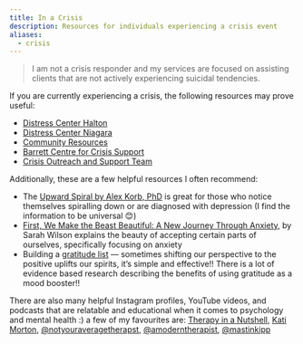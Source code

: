 ```yaml
---
title: In a Crisis
description: Resources for individuals experiencing a crisis event
aliases:
  - crisis
---
```

> I am not a crisis responder and my services are focused on assisting clients that are  not actively experiencing suicidal tendencies.

If you are currently experiencing a crisis, the following resources may prove useful: 

- [Distress Center Halton](https://www.dchalton.ca) 
- [Distress Center Niagara](https://distresscentreniagara.com)
- [Community Resources](https://211ontario.ca/search/) 
- [Barrett Centre for Crisis Support](https://goodshepherdcentres.ca/services/barrett-centre-for-crisis-support/)  
- [Crisis Outreach and Support Team](https://coasthamilton.ca/)

Additionally, these are a few helpful resources I often recommend: 

- The [Upward Spiral by Alex Korb, PhD](https://www.amazon.ca/Upward-Spiral-Neuroscience-Reverse-Depression/dp/1626251207/ref=mp_s_a_1_1?adgrpid=127566796921&gclid=Cj0KCQiAyracBhDoARIsACGFcS7DjpkKXwZzLJQd3vH9hfrXNlTopRJQcncxBzqFUqLahMrNjY2OiCUaAvv1EALw_wcB&hvadid=605879893385&hvdev=m&hvlocphy=9000876&hvnetw=g&hvqmt=e&hvrand=12974017738614520971&hvtargid=kwd-299904176334&hydadcr=516_1015042872&keywords=the+upward+spiral&qid=1670283765&sr=8-1) is great for those who notice themselves spiralling down or are diagnosed with depression (I find the information to be universal 😊)
- [First, We Make the Beast Beautiful: A New Journey Through Anxiety](https://www.amazon.ca/First-We-Make-Beast-Beautiful/dp/0062836781/ref=mp_s_a_1_1?crid=37ENTL1PKU3WA&keywords=first+we+make+the+beast+beautiful&qid=1670283908&sprefix=but+first+we+make+the+beast+%2Caps%2C89&sr=8-1), by Sarah Wilson explains the beauty of accepting certain parts of ourselves, specifically focusing on anxiety 
- Building a [gratitude list](https://www.google.ca/search?q=gratitude+list) — sometimes shifting our perspective to the positive uplifts our spirits, it’s simple and effective!! There is a lot of evidence based research describing the benefits of using gratitude as a mood booster!!

There are also many helpful Instagram profiles, YouTube videos, and podcasts that are relatable and educational when it comes to psychology and mental health :) a few of my favourites are: [Therapy in a Nutshell](https://www.youtube.com/c/TherapyinaNutshell), [Kati Morton](https://www.youtube.com/@Katimorton), [@notyouraveragetherapst](https://www.instagram.com/notyouraveragethrpst/?hl=en), [@amoderntherapist](https://www.instagram.com/amoderntherapist/?hl=en), [@mastinkipp](https://www.instagram.com/mastinkipp/?hl=en)




